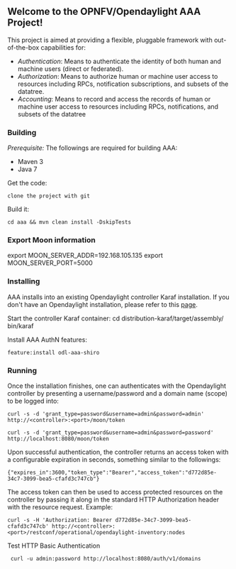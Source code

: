 ## Welcome to the OPNFV/Opendaylight AAA Project!

This project is aimed at providing a flexible, pluggable framework with out-of-the-box capabilities for:

* *Authentication*:  Means to authenticate the identity of both human and machine users (direct or federated).
* *Authorization*:  Means to authorize human or machine user access to resources including RPCs, notification subscriptions, and subsets of the datatree.
* *Accounting*:  Means to record and access the records of human or machine user access to resources including RPCs, notifications, and subsets of the datatree



### Building

*Prerequisite:*  The followings are required for building AAA:

- Maven 3
- Java 7

Get the code:

    clone the project with git

Build it:

    cd aaa && mvn clean install -DskipTests

### Export Moon information

export MOON_SERVER_ADDR=192.168.105.135
export MOON_SERVER_PORT=5000


### Installing

AAA installs into an existing Opendaylight controller Karaf installation.  If you don't have an Opendaylight installation, please refer to this [page](https://wiki.opendaylight.org/view/OpenDaylight_Controller:Installation).

Start the controller Karaf container:
    cd distribution-karaf/target/assembly/
	bin/karaf

Install AAA AuthN features:

	feature:install odl-aaa-shiro

### Running

Once the installation finishes, one can authenticates with the Opendaylight controller by presenting a username/password and a domain name (scope) to be logged into:

    curl -s -d 'grant_type=password&username=admin&password=admin' http://<controller>:<port>/moon/token
    
    curl -s -d 'grant_type=password&username=admin&password=password' http://localhost:8080/moon/token

Upon successful authentication, the controller returns an access token with a configurable expiration in seconds, something similar to the followings:

    {"expires_in":3600,"token_type":"Bearer","access_token":"d772d85e-34c7-3099-bea5-cfafd3c747cb"}

The access token can then be used to access protected resources on the controller by passing it along in the standard HTTP Authorization header with the resource request.  Example:

    curl -s -H 'Authorization: Bearer d772d85e-34c7-3099-bea5-cfafd3c747cb' http://<controller>:<port>/restconf/operational/opendaylight-inventory:nodes

Test HTTP Basic Authentication

     curl -u admin:password http://localhost:8080/auth/v1/domains